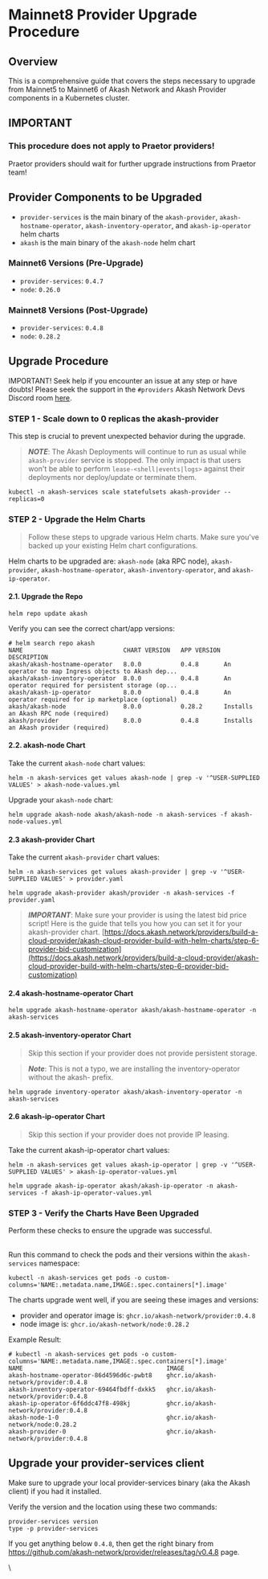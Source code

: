 # Mainnet8 Provider Upgrade Procedure

## Overview

This is a comprehensive guide that covers the steps necessary to upgrade from Mainnet5 to Mainnet6 of Akash Network and Akash Provider components in a Kubernetes cluster.

## IMPORTANT

### This procedure does not apply to Praetor providers!

Praetor providers should wait for further upgrade instructions from Praetor team!

## Provider Components to be Upgraded

* `provider-services` is the main binary of the `akash-provider`, `akash-hostname-operator`, `akash-inventory-operator`, and `akash-ip-operator` helm charts
* `akash` is the main binary of the `akash-node` helm chart

### Mainnet6 Versions (Pre-Upgrade)

* `provider-services`: `0.4.7`
* `node`: `0.26.0`

### Mainnet8 Versions (Post-Upgrade)

* `provider-services`: `0.4.8`
* `node`: `0.28.2`

## Upgrade Procedure

IMPORTANT! Seek help if you encounter an issue at any step or have doubts! Please seek the support in the `#providers` Akash Network Devs Discord room [here](https://discord.akash.network/).

### STEP 1 - Scale down to 0 replicas the akash-provider

This step is crucial to prevent unexpected behavior during the upgrade.

> _**NOTE**_: The Akash Deployments will continue to run as usual while `akash-provider` service is stopped. The only impact is that users won't be able to perform `lease-<shell|events|logs>` against their deployments nor deploy/update or terminate them.

```
kubectl -n akash-services scale statefulsets akash-provider --replicas=0
```

### STEP 2 - Upgrade the Helm Charts

> Follow these steps to upgrade various Helm charts. Make sure you've backed up your existing Helm chart configurations.

Helm charts to be upgraded are: `akash-node` (aka RPC node), `akash-provider`, `akash-hostname-operator`, `akash-inventory-operator`, and `akash-ip-operator`.

#### 2.1. Upgrade the Repo

```
helm repo update akash
```

Verify you can see the correct chart/app versions:

```
# helm search repo akash
NAME                          	CHART VERSION	APP VERSION	DESCRIPTION                                       
akash/akash-hostname-operator 	8.0.0        	0.4.8      	An operator to map Ingress objects to Akash dep...
akash/akash-inventory-operator	8.0.0        	0.4.8      	An operator required for persistent storage (op...
akash/akash-ip-operator       	8.0.0        	0.4.8      	An operator required for ip marketplace (optional)
akash/akash-node              	8.0.0        	0.28.2     	Installs an Akash RPC node (required)
akash/provider                	8.0.0        	0.4.8      	Installs an Akash provider (required)
```

#### 2.2. akash-node Chart

Take the current `akash-node` chart values:

```
helm -n akash-services get values akash-node | grep -v '^USER-SUPPLIED VALUES' > akash-node-values.yml
```

Upgrade your `akash-node` chart:

```
helm upgrade akash-node akash/akash-node -n akash-services -f akash-node-values.yml
```

#### 2.3 akash-provider Chart

Take the current `akash-provider` chart values:

```
helm -n akash-services get values akash-provider | grep -v '^USER-SUPPLIED VALUES' > provider.yaml
```

```
helm upgrade akash-provider akash/provider -n akash-services -f provider.yaml
```

> _**IMPORTANT**_: Make sure your provider is using the latest bid price script! Here is the guide that tells you how you can set it for your akash-provider chart. [https://docs.akash.network/providers/build-a-cloud-provider/akash-cloud-provider-build-with-helm-charts/step-6-provider-bid-customization](https://docs.akash.network/providers/build-a-cloud-provider/akash-cloud-provider-build-with-helm-charts/step-6-provider-bid-customization)

#### 2.4 akash-hostname-operator Chart

```
helm upgrade akash-hostname-operator akash/akash-hostname-operator -n akash-services
```

#### 2.5 akash-inventory-operator Chart

> Skip this section if your provider does not provide persistent storage.

> _**Note**_: This is not a typo, we are installing the inventory-operator without the akash- prefix.

```
helm upgrade inventory-operator akash/akash-inventory-operator -n akash-services
```

#### 2.6 akash-ip-operator Chart

> Skip this section if your provider does not provide IP leasing.

Take the current akash-ip-operator chart values:

```
helm -n akash-services get values akash-ip-operator | grep -v '^USER-SUPPLIED VALUES' > akash-ip-operator-values.yml
```

```
helm upgrade akash-ip-operator akash/akash-ip-operator -n akash-services -f akash-ip-operator-values.yml
```

### STEP 3 - Verify the Charts Have Been Upgraded

Perform these checks to ensure the upgrade was successful.

\
Run this command to check the pods and their versions within the `akash-services` namespace:

```
kubectl -n akash-services get pods -o custom-columns='NAME:.metadata.name,IMAGE:.spec.containers[*].image'
```

The charts upgrade went well, if you are seeing these images and versions:

* provider and operator image is: `ghcr.io/akash-network/provider:0.4.8`
* node image is: `ghcr.io/akash-network/node:0.28.2`

Example Result:

```
# kubectl -n akash-services get pods -o custom-columns='NAME:.metadata.name,IMAGE:.spec.containers[*].image'
NAME                                        IMAGE
akash-hostname-operator-86d4596d6c-pwbt8    ghcr.io/akash-network/provider:0.4.8
akash-inventory-operator-69464fbdff-dxkk5   ghcr.io/akash-network/provider:0.4.8
akash-ip-operator-6f6ddc47f8-498kj          ghcr.io/akash-network/provider:0.4.8
akash-node-1-0                              ghcr.io/akash-network/node:0.28.2
akash-provider-0                            ghcr.io/akash-network/provider:0.4.8
```

## Upgrade your provider-services client

Make sure to upgrade your local provider-services binary (aka the Akash client) if you had it installed.

Verify the version and the location using these two commands:

```
provider-services version
type -p provider-services
```

If you get anything below `0.4.8`, then get the right binary from https://github.com/akash-network/provider/releases/tag/v0.4.8 page.

\\
